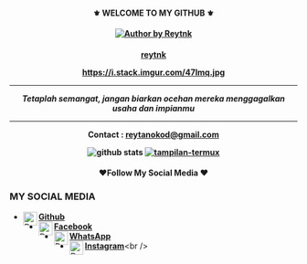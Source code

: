 <h4 align="center">
    ⚜️ WELCOME TO MY GITHUB ⚜️
</h4>

<h4 align="center">
<a href="#"><img title="Author by Reytnk" src="https://img.shields.io/badge/AUTHOR%20BY-LOL~%20reytnk-yellow?colorA=%23ff0000&colorB=%23FFFF00&style=for-the-badge"></a> 
<h4 align="center">


[reytnk](https://github.com/reytnk)


  https://i.stack.imgur.com/47Imq.jpg
___
_Tetaplah semangat, jangan biarkan ocehan mereka menggagalkan usaha dan impianmu_
___



Contact : reytanokod@gmail.com



![github stats](https://github-readme-stats.vercel.app/api?username=reytnk&show_icons=true&theme=dark)
<a href="https://github.com/reytnk/tampilan-termux"><img title="tampilan-termux" src="https://github-readme-stats.vercel.app/api/pin/?username=reytnk&repo=tampilan-termux&theme=vision-friendly-dark"></a>

<h4 align="center">
   ❤️Follow My Social Media ❤️
</h4 aling="center">
 
### MY SOCIAL MEDIA
* [<img alt="Dunia-Kode's Github" align="left" width="24px" src="https://cdn.jsdelivr.net/npm/simple-icons@v3/icons/github.svg" /> <b>Github</b>](https://github.com/reytnk)<br />
* [<img alt="Dunia-Kode's Facebook" align="left" width="24px" src="https://cdn.jsdelivr.net/npm/simple-icons@v3/icons/facebook.svg" /> <b>Facebook</b>](https://www.facebook.com/tanoko.iansyah)<br />
* [<img alt="Dunia-Kode's Whatsapp" align="left" width="24px" src="https://cdn.jsdelivr.net/npm/simple-icons@v3/icons/whatsapp.svg" /> <b>WhatsApp</b>](https://wa.me/6282179734001)<br />
* [<img alt="Dunia-Kode's Instagram" align="left" width="24px" src="https://cdn.jsdelivr.net/npm/simple-icons@v3/icons/instagram.svg" /> <b>Instagram</b>](https://Instagram.com/reyan_06_)<br />
